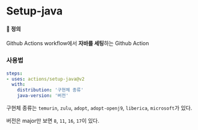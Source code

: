 # Setup-java

#### 📌 정의

Github Actions workflow에서 **자바를 세팅**하는 Github Action

### 사용법

```yaml
steps:
- uses: actions/setup-java@v2
  with:
    distribution: '구현체 종류'
    java-version: '버전'
```

구현체 종류는 `temurin`, `zulu`, `adopt`, `adopt-openj9`, `liberica`, `microsoft`가 있다.

버전은 major만 보면 `8`, `11`, `16`, `17`이 있다.